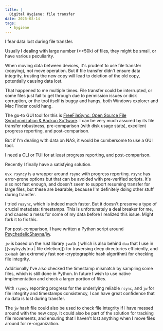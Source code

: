 ```yaml
---
title: |
  Digital Hygiene: file transfer 
date: 2025-08-14
tags:
  - hygiene
---
```


I fear data lost during file transfer.

Usually I dealing with large number (>>50k) of files, they might be small, or have various peculiarity.

When moving data between devices, it's prudent to use file transfer (copying), not move operation. But if file transfer didn't ensure data integrity, trusting the new copy will lead to deletion of the old copy, potentially causing data lost.

That happened to me multiple times. File transfer could be interrupted, or some files just fail to get through due to permission issues or disk corruption, or the tool itself is buggy and hangs, both Windows explorer and Mac Finder could hang.

The go-to GUI tool for this is [FreeFileSync: Open Source File Synchronization & Backup Software](https://freefilesync.org/). I can be very much assured by its file transfer robustness, pre-comparison (with disk usage stats), excellent progress reporting, and post-comparison.

But if I'm dealing with data on NAS, it would be cumbersome to use a GUI tool.

I need a CLI or TUI for at least progress reporting, and post-comparison.

Recently I finally have a satisfying solution.

`uvx rsyncy` is a wrapper around `rsync` with progress reporting. `rsync` has error-prone options but that can be avoided with pre-verified scripts. It's also not fast enough, and doesn't seem to support resuming transfer for large files, but these are bearable, because I'm definitely doing other stuff during transfer.

I tried `rusync`, which is indeed much faster. But it doesn't preserve a type of crucial metadata: timestamps. This is unfortunately a deal breaker for me, and caused a mess for some of my data before I realized this issue. Might fork it to fix this.

For post-comparison, I have written a Python script around [PsychedelicShayna/jw](https://github.com/PsychedelicShayna/jw).

`jw` is based on the rust library `jwalk` ( which is also behind `dua` that I use in [[vuylryzlytnu | file deletion]]) for traversing deep directories efficiently, and `xxHash` (an extremely fast non-cryptographic hash algorithm) for checking file integrity.

Additionally I've also checked the timestamp mismatch by sampling some files, which is still done in Python. In future I wish to use native implementation and check a larger portion of files.

With `rsyncy` reporting progress for the underlying reliable `rsync`, and `jw` for file integrity and timestamps consistency, I can have great confidence that no data is lost during transfer.

The `jw` hash file could also be used to check file integrity if I have messed around with the new copy. It could also be part of the solution for tracking file movements, and ensuring that I haven't lost anything when I move files around for re-organization.
